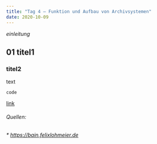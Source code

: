 ```yaml
---
title: "Tag 4 – Funktion und Aufbau von Archivsystemen"
date: 2020-10-09
---
```


*einleitung*

## 01 titel1
### titel2

text

`code `

[link](URL)




###### Quellen:
###### * https://bain.felixlohmeier.de
